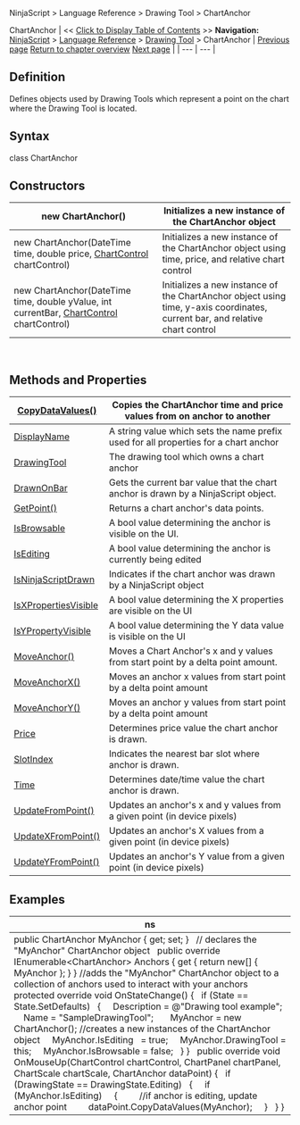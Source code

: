 ﻿
NinjaScript \> Language Reference \> Drawing Tool \> ChartAnchor

ChartAnchor
| \<\< [Click to Display Table of Contents](chartanchor.md) \>\> **Navigation:**     [NinjaScript](ninjascript-1.md) \> [Language Reference](language_reference_wip-1.md) \> [Drawing Tool](drawing_tools-1.md) \> ChartAnchor | [Previous page](attachedto-1.md) [Return to chapter overview](drawing_tools-1.md) [Next page](copydatavalues-1.md) |
| --- | --- |
## Definition
Defines objects used by Drawing Tools which represent a point on the chart where the Drawing Tool is located.
 
## Syntax
class ChartAnchor
 
## Constructors
| new ChartAnchor() | Initializes a new instance of the ChartAnchor object |
| --- | --- |
| new ChartAnchor(DateTime time, double price, [ChartControl](chartcontrol-1.md) chartControl) | Initializes a new instance of the ChartAnchor object using time, price, and relative chart control |
| new ChartAnchor(DateTime time, double yValue, int currentBar, [ChartControl](chartcontrol-1.md) chartControl) | Initializes a new instance of the ChartAnchor object using time, y\-axis coordinates, current bar, and relative chart control |

 
## Methods and Properties
| [CopyDataValues()](copydatavalues-1.md) | Copies the ChartAnchor time and price values from on anchor to another |
| --- | --- |
| [DisplayName](displayname-1.md) | A string value which sets the name prefix used for all properties for a chart anchor |
| [DrawingTool](drawingtool-1.md) | The drawing tool which owns a chart anchor |
| [DrawnOnBar](drawnonbar-1.md) | Gets the current bar value that the chart anchor is drawn by a NinjaScript object. |
| [GetPoint()](getpoint-1.md) | Returns a chart anchor's data points. |
| [IsBrowsable](isbrowsable-1.md) | A bool value determining the anchor is visible on the UI. |
| [IsEditing](isediting-1.md) | A bool value determining the anchor is currently being edited |
| [IsNinjaScriptDrawn](isninjascriptdrawn-1.md) | Indicates if the chart anchor was drawn by a NinjaScript object |
| [IsXPropertiesVisible](isypropertyvisibile-1.md) | A bool value determining the X properties are visible on the UI |
| [IsYPropertyVisible](isypropertyvisibile-1.md) | A bool value determining the Y data value is visible on the UI |
| [MoveAnchor()](moveanchor-1.md) | Moves a Chart Anchor's x and y values from start point by a delta point amount. |
| [MoveAnchorX()](moveanchorx-1.md) | Moves an anchor x values from start point by a delta point amount |
| [MoveAnchorY()](moveanchory-1.md) | Moves an anchor y values from start point by a delta point amount |
| [Price](price-1.md) | Determines price value the chart anchor is drawn. |
| [SlotIndex](barindex-1.md) | Indicates the nearest bar slot where anchor is drawn. |
| [Time](time-1.md) | Determines date/time value the chart anchor is drawn. |
| [UpdateFromPoint()](updatefrompoint-1.md) | Updates an anchor's x and y values from a given point (in device pixels) |
| [UpdateXFromPoint()](updatexfrompoint-1.md) | Updates an anchor's X values from a given point (in device pixels) |
| [UpdateYFromPoint()](updateyfrompoint-1.md) | Updates an anchor's Y value from a given point (in device pixels) |

## 
## 
## Examples
| ns |
| --- |
| public ChartAnchor MyAnchor { get; set; }   // declares the "MyAnchor" ChartAnchor object   public override IEnumerable\<ChartAnchor\> Anchors { get { return new\[] { MyAnchor }; } } //adds the "MyAnchor" ChartAnchor object to a collection of anchors used to interact with your anchors   protected override void OnStateChange() {    if (State \=\= State.SetDefaults)    {      Description \= @"Drawing tool example";      Name \= "SampleDrawingTool";        MyAnchor \= new ChartAnchor(); //creates a new instances of the ChartAnchor object      MyAnchor.IsEditing   \= true;      MyAnchor.DrawingTool \= this;      MyAnchor.IsBrowsable \= false;    } }   public override void OnMouseUp(ChartControl chartControl, ChartPanel chartPanel, ChartScale chartScale, ChartAnchor dataPoint) {    if (DrawingState \=\= DrawingState.Editing)    {      if (MyAnchor.IsEditing)      {          //if anchor is editing, update anchor point          dataPoint.CopyDataValues(MyAnchor);      }    } } |
